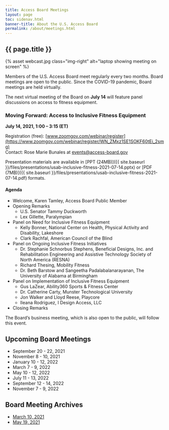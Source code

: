 ```yaml
---
title: Access Board Meetings
layout: page
toc: sidenav.html
banner-title: About the U.S. Access Board
permalink: /about/meetings.html
---
```


## {{ page.title }}

{% asset webcast.jpg class="img-right" alt="laptop showing meeting on screen" %}

Members of the U.S. Access Board meet regularly every two months. Board meetings are open to the public. Since the COVID-19 pandemic, Board meetings are held virtually.  

The next virtual meeting of the Board on **July 14** will feature panel discussions on access to fitness equipment.

### Moving Forward: Access to Inclusive Fitness Equipment  

**July 14, 2021, 1:00 – 3:15 (ET)**

Registration (free): [www.zoomgov.com/webinar/register](https://www.zoomgov.com/webinar/register/WN_ZMxz1SE1SOKF60tEi_2smg) \
Contact:  Rose Marie Bunales at <events@access-board.gov>

Presentation materials are available in [PPT (24MB)]({{ site.baseurl }}/files/presentations/usab-inclusive-fitness-2021-07-14.pptx) or [PDF (7MB)]({{ site.baseurl }}/files/presentations/usab-inclusive-fitness-2021-07-14.pdf) formats.

#### Agenda

* Welcome, Karen Tamley, Access Board Public Member
* Opening Remarks
  * U.S. Senator Tammy Duckworth 
  * Lex Gillette, Paralympian
* Panel on Need for Inclusive Fitness Equipment
  * Kelly Bonner, National Center on Health, Physical Activity and Disability, Lakeshore
  * Clark Rachfal, American Council of the Blind 
* Panel on Ongoing Inclusive Fitness Initiatives
  * Dr. Stephanie Schnorbus Stephens, Beneficial Designs, Inc. and Rehabilitation Engineering and Assistive Technology Society of North America (RESNA) 
  * Richard Thesing, Mobility Fitness
  * Dr. Beth Barstow and Sangeetha Padalabalanarayanan, The University of Alabama at Birmingham
* Panel on Implementation of Inclusive Fitness Equipment
  * Gus LaZear, Ability360 Sports & Fitness Center 
  * Dr. Catherine Carty, Munster Technological University
  * Jon Walker and Lloyd Reese, Playcore 
  * Ileana Rodriguez, I Design Access, LLC 
* Closing Remarks

The Board’s business meeting, which is also open to the public, will follow this event. 
 
## Upcoming Board Meetings

-   September 20 - 22, 2021
-   November 8 - 10, 2021
-   January 10 - 12, 2022
-   March 7 - 9, 2022
-   May 10 - 12, 2022
-   July 11 - 13, 2022
-   September 12 - 14, 2022
-   November 7 - 9, 2022

## Board Meeting Archives

- [March 10, 2021](https://www.youtube.com/watch?v=xI1j1V1SyjE)
- [May 19, 2021](https://www.access-board.gov/news/2021/05/24/u-s-access-board-conducts-panel-discussions-on-self-service-transaction-machines/)
